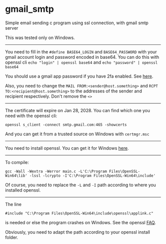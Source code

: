 # gmail_smtp
Simple email sending c program using ssl connection, with gmail smtp server

This was tested only on Windows.

---

You need to fill in the `#define BASE64_LOGIN` and `BASE64_PASSWORD` with your gmail account login and password encoded in base64. You can do this with openssl cli
`echo "login" | openssl base64` and `echo "password" | openssl base64`

You should use a gmail app password if you have 2fa enabled. See [here](https://support.google.com/mail/answer/185833?hl=en).

Also, you need to change the `MAIL FROM:<sender@host.something>` and `RCPT TO:<recipient@host.something>` to the addresses of the sender and recipient respectively. Don't remove the `<>`

---

The certificate will expire on Jan 28, 2028. You can find which one you need with the openssl cli:

`openssl s_client -connect smtp.gmail.com:465 -showcerts`

And you can get it from a trusted source on Windows with `certmgr.msc`

---

You need to install openssl. You can get it for Windows [here](https://slproweb.com/products/Win32OpenSSL.html).

---

To compile:

`gcc -Wall -Wextra -Werror main.c -L'C:\Program Files\OpenSSL-Win64\lib' -lssl -lcrypto -I'C:\Program Files\OpenSSL-Win64\include'`

Of course, you need to replace the `-L` and `-I` path according to where you installed openssl.

---

The line

`#include "C:\Program Files\OpenSSL-Win64\include\openssl\applink.c"`

is needed or else the program crashes on Windows. See the openssl [FAQ](https://www.openssl.org/docs/faq.html).

Obviously, you need to adapt the path according to your openssl install folder.
